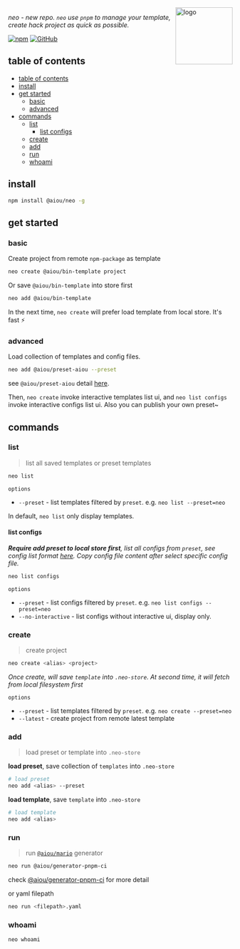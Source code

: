 <img width='128' align='right' src='https://user-images.githubusercontent.com/6839576/146879486-df3486cd-ec8d-4f1e-bd96-675f16703752.png' alt='logo' />

*neo - new repo. `neo` use `pnpm` to manage your template, create hack project as quick as possible.*


[![npm](https://img.shields.io/npm/v/@aiou/neo)](https://github.com/neo-hack/neo/tree/master/packages/core) [![GitHub](https://img.shields.io/github/license/neo-hack/neo)](https://github.com/neo-hack/neo/tree/master/packages/core)

## table of contents

- [table of contents](#table-of-contents)
- [install](#install)
- [get started](#get-started)
  - [basic](#basic)
  - [advanced](#advanced)
- [commands](#commands)
  - [list](#list)
    - [list configs](#list-configs)
  - [create](#create)
  - [add](#add)
  - [run](#run)
  - [whoami](#whoami)

## install

```bash
npm install @aiou/neo -g
```

## get started

### basic

Create project from remote `npm-package` as template

```bash
neo create @aiou/bin-template project
```

Or save `@aiou/bin-template` into store first


```bash
neo add @aiou/bin-template
```

In the next time, `neo create` will prefer load template from local store. It's fast ⚡

### advanced

Load collection of templates and config files.

```bash
neo add @aiou/preset-aiou --preset
```

see `@aiou/preset-aiou` detail [here](https://github.com/neo-hack/neo/blob/master/packages/presets/aiou/index.json). 

Then, `neo create` invoke interactive templates list ui, and `neo list configs` invoke interactive configs list ui. Also you can publish your own preset~


## commands

### list
> list all saved templates or preset templates

```bash
neo list
```

`options`

- `--preset` - list templates filtered by `preset`. e.g. `neo list --preset=neo`

In default, `neo list` only display templates.

#### list configs

***Require add preset to local store first**, list all configs from `preset`, see config list format [here](https://github.com/neo-hack/neo/blob/master/packages/presets/demo/index.json). Copy config file content after select specific config file.*

```bash
neo list configs
```

`options`

- `--preset` - list configs filtered by `preset`. e.g. `neo list configs --preset=neo`
- `--no-interactive` - list configs without interactive ui, display only.

### create
> create project

```bash
neo create <alias> <project>
```

*Once create, will save `template` into `.neo-store`. At second time, it will fetch from local filesystem first*

`options`

- `--preset` - list templates filtered by `preset`. e.g. `neo create --preset=neo`
- `--latest` - create project from remote latest template

### add
> load preset or template into `.neo-store`

**load preset**, save collection of `templates` into `.neo-store`

```bash
# load preset
neo add <alias> --preset
```

**load template**, save `template` into `.neo-store`

```bash
# load template
neo add <alias>
```

### run
> run [`@aiou/mario`]('https://github.com/neo-hack/neo/tree/master/packages/mario) generator

```bash
neo run @aiou/generator-pnpm-ci
```

check [@aiou/generator-pnpm-ci](https://github.com/neo-hack/neo/tree/master/packages/generators/pnpm-ci) for more detail

or yaml filepath

```bash
neo run <filepath>.yaml
```

### whoami

```bash
neo whoami
```
